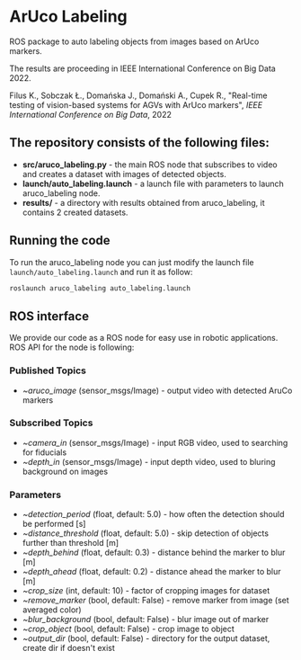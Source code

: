 # ArUco Labeling

ROS package to auto labeling objects from images based on ArUco markers.

The results are proceeding in IEEE International Conference on Big Data 2022.

Filus K., Sobczak Ł., Domańska J., Domański A., Cupek R., "Real-time testing of vision-based systems for AGVs with ArUco markers", _IEEE International Conference on Big Data_, 2022

## The repository consists of the following files:

- **src/aruco_labeling.py** - the main ROS node that subscribes to video and creates a dataset with images of detected objects.
- **launch/auto_labeling.launch** - a launch file with parameters to launch aruco_labeling node.
- **results/** - a directory with results obtained from aruco_labeling, it contains 2 created datasets.

## Running the code

To run the aruco_labeling node you can just modify the launch file ``launch/auto_labeling.launch`` and run it as follow:

```sh
roslaunch aruco_labeling auto_labeling.launch
```

## ROS interface

We provide our code as a ROS node for easy use in robotic applications. ROS API for the node is following:

### Published Topics

- _~aruco_image_ (sensor_msgs/Image) - output video with detected AruCo markers

### Subscribed Topics

- _~camera_in_ (sensor_msgs/Image) - input RGB video, used to searching for fiducials
- _~depth_in_ (sensor_msgs/Image) - input depth video, used to bluring background on images

### Parameters

- _~detection_period_ (float, default: 5.0) - how often the detection should be performed [s]
- _~distance_threshold_ (float, default: 5.0) - skip detection of objects further than threshold [m]
- _~depth_behind_ (float, default: 0.3) - distance behind the marker to blur [m]
- _~depth_ahead_ (float, default: 0.2) - distance ahead the marker to blur [m]
- _~crop_size_ (int, default: 10) - factor of cropping images for dataset
- _~remove_marker_ (bool, default: False) - remove marker from image (set averaged color)
- _~blur_background_ (bool, default: False) - blur image out of marker
- _~crop_object_ (bool, default: False) - crop image to object
- _~output_dir_ (bool, default: False) - directory for the output dataset, create dir if doesn't exist
